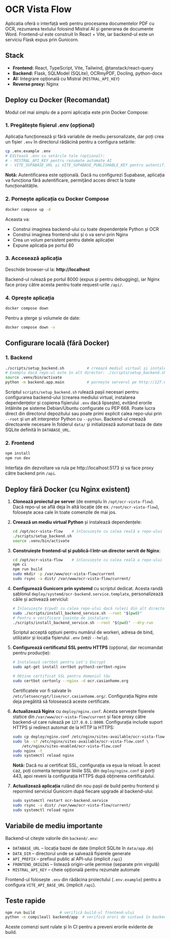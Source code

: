# OCR Vista Flow

Aplicatia oferă o interfață web pentru procesarea documentelor PDF cu OCR,
rezumarea textului folosind Mistral AI și generarea de documente Word.
Frontend-ul este construit în React + Vite, iar backend-ul este un serviciu
Flask expus prin Gunicorn.

## Stack

- **Frontend:** React, TypeScript, Vite, Tailwind, @tanstack/react-query
- **Backend:** Flask, SQLModel (SQLite), OCRmyPDF, Docling, python-docx
- **AI:** Integrare opțională cu Mistral (`MISTRAL_API_KEY`)
- **Reverse proxy:** Nginx

## Deploy cu Docker (Recomandat)

Modul cel mai simplu de a porni aplicația este prin Docker Compose:

### 1. Pregătește fișierul .env (opțional)

Aplicația funcționează și fără variabile de mediu personalizate, dar poți crea un fișier `.env` în directorul rădăcină pentru a configura setările:

```bash
cp .env.example .env
# Editează .env cu setările tale (opțional):
# - MISTRAL_API_KEY pentru rezumate automate AI
# - VITE_SUPABASE_URL și VITE_SUPABASE_PUBLISHABLE_KEY pentru autentificare (opțional)
```

**Notă:** Autentificarea este opțională. Dacă nu configurezi Supabase, aplicația va funcționa fără autentificare, permițând acces direct la toate funcționalitățile.

### 2. Pornește aplicația cu Docker Compose

```bash
docker compose up -d
```

Aceasta va:
- Construi imaginea backend-ului cu toate dependențele Python și OCR
- Construi imaginea frontend-ului și o va servi prin Nginx
- Crea un volum persistent pentru datele aplicației
- Expune aplicația pe portul 80

### 3. Accesează aplicația

Deschide browser-ul la: **http://localhost**

Backend-ul rulează pe portul 8000 (expus și pentru debugging), iar Nginx face proxy către acesta pentru toate request-urile `/api/`.

### 4. Oprește aplicația

```bash
docker compose down
```

Pentru a șterge și volumele de date:

```bash
docker compose down -v
```

## Configurare locală (fără Docker)

### 1. Backend

```bash
./scripts/setup_backend.sh          # creează mediul virtual și instalează dependențele
# Exemplu dacă repo-ul este în alt director: ./scripts/setup_backend.sh --root /opt/ocr-vista-flow
source .venv/bin/activate
python -m backend.app.main          # pornește serverul pe http://127.0.0.1:8000
```

Scriptul `scripts/setup_backend.sh` rulează pașii necesari pentru configurarea
backend-ului (crearea mediului virtual, instalarea dependențelor și copierea
fișierului `.env` dacă lipsește), evitând erorile întâlnite pe sisteme
Debian/Ubuntu configurate cu PEP 668. Poate lucra direct din directorul
depozitului sau poate primi explicit calea repo-ului prin `--root` și un alt
interpretor Python cu `--python`. Backend-ul creează directoarele necesare în
folderul `data/` și initializează automat baza de date SQLite definită în
`DATABASE_URL`.

### 2. Frontend

```bash
npm install
npm run dev
```

Interfața din dezvoltare va rula pe http://localhost:5173 și va face proxy
către backend prin `/api`.

## Deploy fără Docker (cu Nginx existent)

1. **Clonează proiectul pe server** (de exemplu în `/opt/ocr-vista-flow`).
   Dacă repo-ul se află deja în altă locație (de ex. `/root/ocr-vista-flow`),
   folosește acea cale în toate comenzile de mai jos.
2. **Creează un mediu virtual Python** și instalează dependențele:

   ```bash
   cd /opt/ocr-vista-flow    # înlocuiește cu calea reală a repo-ului
   ./scripts/setup_backend.sh
   source .venv/bin/activate
   ```

3. **Construiește frontend-ul și publică-l într-un director servit de Nginx**:

   ```bash
   cd /opt/ocr-vista-flow    # înlocuiește cu calea reală a repo-ului
   npm ci
   npm run build
   sudo mkdir -p /var/www/ocr-vista-flow/current
   sudo rsync -a dist/ /var/www/ocr-vista-flow/current/
   ```

4. **Configurează Gunicorn prin systemd** cu scriptul dedicat. Acesta randă
   șablonul `deploy/systemd/ocr-backend.service.template`, personalizează căile
   și activează serviciul:

   ```bash
   # Înlocuiește $(pwd) cu calea repo-ului dacă rulezi din alt director
   sudo ./scripts/install_backend_service.sh --root "$(pwd)"
   # Pentru o verificare înainte de instalare:
   ./scripts/install_backend_service.sh --root "$(pwd)" --dry-run
   ```

   Scriptul acceptă opțiuni pentru numărul de workeri, adresa de bind, utilizator
   și locația fișierului `.env` (vezi `--help`).

5. **Configurează certificatul SSL pentru HTTPS** (opțional, dar recomandat pentru producție):

   ```bash
   # Instalează certbot pentru Let's Encrypt
   sudo apt-get install certbot python3-certbot-nginx
   
   # Obține certificat SSL pentru domeniul tău
   sudo certbot certonly --nginx -d ocr.casianhome.org
   ```

   Certificatele vor fi salvate în `/etc/letsencrypt/live/ocr.casianhome.org/`.
   Configurația Nginx este deja pregătită să folosească aceste certificate.

6. **Actualizează Nginx** cu `deploy/nginx.conf`. Acesta servește fișierele
   statice din `/var/www/ocr-vista-flow/current` și face proxy către backend-ul
   care rulează pe `127.0.0.1:8000`. Configurația include suport HTTPS și
   redirect automat de la HTTP la HTTPS:

   ```bash
   sudo cp deploy/nginx.conf /etc/nginx/sites-available/ocr-vista-flow.conf
   sudo ln -sf /etc/nginx/sites-available/ocr-vista-flow.conf \
       /etc/nginx/sites-enabled/ocr-vista-flow.conf
   sudo nginx -t
   sudo systemctl reload nginx
   ```

   **Notă:** Dacă nu ai certificat SSL, configurația va eșua la reload. În acest caz,
   poți comenta temporar liniile SSL din `deploy/nginx.conf` și porți 443, apoi
   reveni la configurația HTTPS după obținerea certificatului.

7. **Actualizează aplicația** rulând din nou pașii de build pentru frontend și
   repornind serviciul Gunicorn după fiecare upgrade al backend-ului:

   ```bash
   sudo systemctl restart ocr-backend.service
   sudo rsync -a dist/ /var/www/ocr-vista-flow/current/
   sudo systemctl reload nginx
   ```

## Variabile de mediu importante

Backend-ul citește valorile din `backend/.env`:

- `DATABASE_URL` – locația bazei de date (implicit SQLite în `data/app.db`)
- `DATA_DIR` – directorul unde se salvează fișierele generate
- `API_PREFIX` – prefixul public al API-ului (implicit `/api`)
- `FRONTEND_ORIGINS` – listează origin-urile permise (separate prin virgulă)
- `MISTRAL_API_KEY` – cheie opțională pentru rezumate automate

Frontend-ul folosește `.env` din rădăcina proiectului (`.env.example`) pentru a
configura `VITE_API_BASE_URL` (implicit `/api`).

## Teste rapide

```bash
npm run build           # verifică build-ul frontend-ului
python -m compileall backend/app  # verifică erori de sintaxă în backend
```

Aceste comenzi sunt rulate și în CI pentru a preveni erorile evidente de build.
